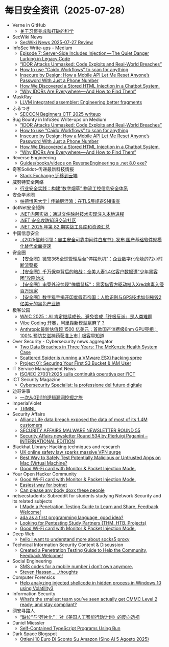 # 每日安全资讯（2025-07-28）

- Verne in GitHub
  - [关于习惯养成和打破的科学](https://blog.einverne.info/post/2025/07/the-science-of-making-and-breaking-habits.html)
- SecWiki News
  - [SecWiki News 2025-07-27 Review](http://www.sec-wiki.com/?2025-07-27)
- InfoSec Write-ups - Medium
  - [Episode 7: Server-Side Includes Injection — The Quiet Danger Lurking in Legacy Code](https://infosecwriteups.com/episode-7-server-side-includes-injection-the-quiet-danger-lurking-in-legacy-code-51002a88fb88?source=rss----7b722bfd1b8d---4)
  - [“IDOR Attacks Unmasked: Code Exploits and Real-World Breaches”](https://infosecwriteups.com/idor-attacks-unmasked-code-exploits-and-real-world-breaches-b05cddfb45c7?source=rss----7b722bfd1b8d---4)
  - [How to use “Caido Workflows” to scan for anything](https://infosecwriteups.com/how-to-use-caido-workflows-to-scan-for-anything-07eed72ba06a?source=rss----7b722bfd1b8d---4)
  - [Insecure by Design: How a Mobile API Let Me Reset Anyone’s Password With Just a Phone Number](https://infosecwriteups.com/insecure-by-design-how-a-mobile-api-let-me-reset-anyones-password-with-just-a-phone-number-ba588ec384e5?source=rss----7b722bfd1b8d---4)
  - [How We Discovered a Stored HTML Injection in a Chatbot System ️](https://infosecwriteups.com/how-we-discovered-a-stored-html-injection-in-a-chatbot-system-%EF%B8%8F-6cbefe8b0718?source=rss----7b722bfd1b8d---4)
  - [“Why IDORs Are Everywhere — And How to Find Them”](https://infosecwriteups.com/why-idors-are-everywhere-and-how-to-find-them-3ba45128e0f3?source=rss----7b722bfd1b8d---4)
- MaskRay
  - [LLVM integrated assembler: Engineering better fragments](https://maskray.me/blog/2025-07-27-llvm-integrated-assembler-engineering-better-fragments)
- ふるつき
  - [SECCON Beginners CTF 2025 writeup](https://furutsuki.hatenablog.com/entry/2025/07/27/223211)
- Bug Bounty in InfoSec Write-ups on Medium
  - [“IDOR Attacks Unmasked: Code Exploits and Real-World Breaches”](https://infosecwriteups.com/idor-attacks-unmasked-code-exploits-and-real-world-breaches-b05cddfb45c7?source=rss----7b722bfd1b8d--bug_bounty)
  - [How to use “Caido Workflows” to scan for anything](https://infosecwriteups.com/how-to-use-caido-workflows-to-scan-for-anything-07eed72ba06a?source=rss----7b722bfd1b8d--bug_bounty)
  - [Insecure by Design: How a Mobile API Let Me Reset Anyone’s Password With Just a Phone Number](https://infosecwriteups.com/insecure-by-design-how-a-mobile-api-let-me-reset-anyones-password-with-just-a-phone-number-ba588ec384e5?source=rss----7b722bfd1b8d--bug_bounty)
  - [How We Discovered a Stored HTML Injection in a Chatbot System ️](https://infosecwriteups.com/how-we-discovered-a-stored-html-injection-in-a-chatbot-system-%EF%B8%8F-6cbefe8b0718?source=rss----7b722bfd1b8d--bug_bounty)
  - [“Why IDORs Are Everywhere — And How to Find Them”](https://infosecwriteups.com/why-idors-are-everywhere-and-how-to-find-them-3ba45128e0f3?source=rss----7b722bfd1b8d--bug_bounty)
- Reverse Engineering
  - [Guides/books/videos on ReverseEngineering a .net 8.0 exe?](https://www.reddit.com/r/ReverseEngineering/comments/1maffsi/guidesbooksvideos_on_reverseengineering_a_net_80/)
- 奇客Solidot–传递最新科技情报
  - [Stack Exchange 迁移到云端](https://www.solidot.org/story?sid=81901)
- 威努特安全网络
  - [行业安全实践：构建“数字烟草” 物流工控信息安全体系](https://mp.weixin.qq.com/s?__biz=MzAwNTgyODU3NQ==&mid=2651134514&idx=1&sn=5cb56dc9604ae0049f28b7cfca066950)
- 安全学术圈
  - [帕德博恩大学 | 传输层混淆：在TLS层规避SNI审查](https://mp.weixin.qq.com/s?__biz=MzU5MTM5MTQ2MA==&mid=2247493094&idx=1&sn=6d97064f452294cef8b437f973d22984)
- dotNet安全矩阵
  - [.NET内网实战：通过文件映射技术实现注入本地进程](https://mp.weixin.qq.com/s?__biz=MzUyOTc3NTQ5MA==&mid=2247500176&idx=1&sn=b51462b34eab39528d3d5e4df63d891a)
  - [.NET 安全攻防知识交流社区](https://mp.weixin.qq.com/s?__biz=MzUyOTc3NTQ5MA==&mid=2247500176&idx=2&sn=30919cf654b392d454502c5cdcfd7f00)
  - [.NET 2025 年第 82 期实战工具库和资源汇总](https://mp.weixin.qq.com/s?__biz=MzUyOTc3NTQ5MA==&mid=2247500176&idx=3&sn=80c540d3af3e015f277f4321e2d396d9)
- 中国信息安全
  - [《2025信创引领：自主安全可靠中间件白皮书》发布 国产基础软件规模化替代全面提速](https://mp.weixin.qq.com/s?__biz=MzA5MzE5MDAzOA==&mid=2664246207&idx=1&sn=5e81841cb3393076cca4c46411d3683e)
- 安全圈
  - [【安全圈】微软365全球管理后台"停摆危机"：企业数字化命脉的72小时断流警报](https://mp.weixin.qq.com/s?__biz=MzIzMzE4NDU1OQ==&mid=2652070862&idx=1&sn=e70a9919b47c2cf671b71d2fae9a827f)
  - [【安全圈】千万保单背后的暗战：全美人寿1.4亿客户数据遭"少年黑客团"攻陷始末](https://mp.weixin.qq.com/s?__biz=MzIzMzE4NDU1OQ==&mid=2652070862&idx=2&sn=94d1f96eb4623018d646a39c7a6dd5cb)
  - [【安全圈】电竞外设惊现"傀儡鼠标"：黑客借官方驱动植入Xred病毒入侵百万玩家](https://mp.weixin.qq.com/s?__biz=MzIzMzE4NDU1OQ==&mid=2652070862&idx=3&sn=91e55ef44df16de2b5b16447eeffd480)
  - [【安全圈】数字猎手揭开印度假币帝国：人脸识别与GPS技术如何摧毁2亿美元的黑色产业链](https://mp.weixin.qq.com/s?__biz=MzIzMzE4NDU1OQ==&mid=2652070862&idx=4&sn=5758c81d449089907988a1fd9411ce90)
- 极客公园
  - [WAIC 2025：AI 肯定继续成长，避免变成「终极反派」是人类难题](https://mp.weixin.qq.com/s?__biz=MTMwNDMwODQ0MQ==&mid=2653083536&idx=1&sn=ad17bdbbd7fd2dc64d9b0052bc143ad0)
  - [Vibe Coding 开赛，阿里靠新模型赢麻了？](https://mp.weixin.qq.com/s?__biz=MTMwNDMwODQ0MQ==&mid=2653083529&idx=1&sn=80a7640db4ac9d6aebde1580e333fcd9)
  - [Anthropic最新估值超 1500 亿美元；首款国产消费级6nm GPU亮相；100% 预防艾滋神药获准上市 | 极客早知道](https://mp.weixin.qq.com/s?__biz=MTMwNDMwODQ0MQ==&mid=2653083527&idx=1&sn=fe08fd2f0b6add8b0cf4405ea6c108ff)
- Over Security - Cybersecurity news aggregator
  - [Two Data Breaches in Three Years: The McKenzie Health System Case](https://www.suspectfile.com/two-data-breaches-in-three-years-the-mckenzie-health-system-case/)
  - [Scattered Spider is running a VMware ESXi hacking spree](https://www.bleepingcomputer.com/news/security/scattered-spider-is-running-a-vmware-esxi-hacking-spree/)
  - [Project 01: Securing Your First S3 Bucket & IAM User](https://attacker-codeninja.github.io/2025-07-27-Project-01-S3-IAM-Security/)
- IT Service Management News
  - [ISO/IEC 27031:2025 sulla continuità operativa per l'ICT](http://blog.cesaregallotti.it/2025/07/isoiec-270312025-sulla-continuita.html)
- ICT Security Magazine
  - [Cybersecurity Specialist: la professione del futuro digitale](https://www.ictsecuritymagazine.com/notizie/cybersecurity-specialist/)
- 迪哥讲事
  - [一次从0到1的逻辑漏洞挖掘之旅](https://mp.weixin.qq.com/s?__biz=MzIzMTIzNTM0MA==&mid=2247497956&idx=1&sn=330650442e400cf88ae9025a067c2ab0)
- ImperialViolet
  - [TRMNL](http://www.imperialviolet.org/2025/07/27/trmnl.html)
- Security Affairs
  - [Allianz Life data breach exposed the data of most of its 1.4M customers](https://securityaffairs.com/180445/data-breach/allianz-life-data-breach-exposed-the-data-of-most-of-its-1-4m-customers.html)
  - [SECURITY AFFAIRS MALWARE NEWSLETTER ROUND 55](https://securityaffairs.com/180434/malware/security-affairs-malware-newsletter-round-55.html)
  - [Security Affairs newsletter Round 534 by Pierluigi Paganini – INTERNATIONAL EDITION](https://securityaffairs.com/180423/breaking-news/security-affairs-newsletter-round-534-by-pierluigi-paganini-international-edition.html)
- Blackhat Library: Hacking techniques and research
  - [UK online safety law sparks massive VPN surge](https://www.reddit.com/r/blackhat/comments/1mapt5p/uk_online_safety_law_sparks_massive_vpn_surge/)
  - [Best Way to Safely Test Potentially Malicious or Untrusted Apps on Mac (Virtual Machine?](https://www.reddit.com/r/blackhat/comments/1maqavn/best_way_to_safely_test_potentially_malicious_or/)
  - [Good Wi-Fi card with Monitor & Packet Injection Mode.](https://www.reddit.com/r/blackhat/comments/1magcc8/good_wifi_card_with_monitor_packet_injection_mode/)
- Your Open Hacker Community
  - [Good Wi-Fi card with Monitor & Packet Injection Mode.](https://www.reddit.com/r/HowToHack/comments/1magagx/good_wifi_card_with_monitor_packet_injection_mode/)
  - [Easiest way for botnet](https://www.reddit.com/r/HowToHack/comments/1mauxei/easiest_way_for_botnet/)
  - [Can please any body doxx these people](https://www.reddit.com/r/HowToHack/comments/1maxy7n/can_please_any_body_doxx_these_people/)
- netsecstudents: Subreddit for students studying Network Security and its related subjects
  - [I Made a Penetration Testing Guide to Learn and Share, Feedback Welcome!](https://www.reddit.com/r/netsecstudents/comments/1mandes/i_made_a_penetration_testing_guide_to_learn_and/)
  - [ada as a first programming language, good idea?](https://www.reddit.com/r/netsecstudents/comments/1ma8d1m/ada_as_a_first_programming_language_good_idea/)
  - [Looking for Pentesting Study Partners (THM, HTB, Projects)](https://www.reddit.com/r/netsecstudents/comments/1maiaw1/looking_for_pentesting_study_partners_thm_htb/)
  - [Good Wi-Fi card with Monitor & Packet Injection Mode.](https://www.reddit.com/r/netsecstudents/comments/1magdlj/good_wifi_card_with_monitor_packet_injection_mode/)
- Deep Web
  - [hello i want to understand more about socks5 proxy](https://www.reddit.com/r/deepweb/comments/1majs4a/hello_i_want_to_understand_more_about_socks5_proxy/)
- Technical Information Security Content & Discussion
  - [Created a Penetration Testing Guide to Help the Community, Feedback Welcome!](https://www.reddit.com/r/netsec/comments/1mad4u1/created_a_penetration_testing_guide_to_help_the/)
- Social Engineering
  - [SMS codes for a mobile number i don’t own anymore.](https://www.reddit.com/r/SocialEngineering/comments/1masnpe/sms_codes_for_a_mobile_number_i_dont_own_anymore/)
  - [Steven Hassan......thoughts](https://www.reddit.com/r/SocialEngineering/comments/1mamznq/steven_hassanthoughts/)
- Computer Forensics
  - [Help analyzing injected shellcode in hidden process in Windows 10 using Volatility3](https://www.reddit.com/r/computerforensics/comments/1maib4w/help_analyzing_injected_shellcode_in_hidden/)
- Information Security
  - [What’s the smallest team you’ve seen actually get CMMC Level 2 ready; and stay compliant?](https://www.reddit.com/r/Information_Security/comments/1matlwt/whats_the_smallest_team_youve_seen_actually_get/)
- 网安寻路人
  - [“缺位”与“碎片化”：对《美国人工智能行动计划》的反向透视](https://mp.weixin.qq.com/s?__biz=MzIxODM0NDU4MQ==&mid=2247507401&idx=1&sn=ceb60ad023dff7e68a6f880e0844188e)
- Daniel Miessler
  - [Self-Contained TypeScript Programs Using Bun](https://danielmiessler.com/blog/executable-typescript-programs-using-bun)
- Dark Space Blogspot
  - [Ottieni 10 Euro Di Sconto Su Amazon (Sino Al 5 Agosto 2025)](http://darkwhite666.blogspot.com/2025/07/ottieni-10-euro-di-sconto-su-amazon.html)
